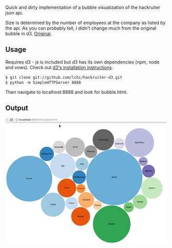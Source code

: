 Quick and dirty implementation of a bubble visualization of the hackruiter json api.

Size is determined by the number of employees at the company as listed by the api.  As you can probably tell, I didn't change much from the original bubble in d3.  [Original](http://mbostock.github.com/d3/ex/bubble.html).

Usage
-----

Requires d3 - js is included but d3 has its own dependencies (npm, node and vows).  Check out [d3's installation instructions](https://github.com/mbostock/d3).

	$ git clone git://github.com/lchi/hackruiter-d3.git
	$ python -m SimpleHTTPServer 8888 

Then navigate to localhost:8888 and look for bubble.html.  

Output
------

![screenshot](https://github.com/lchi/hackruiter-d3/raw/master/sample.png)